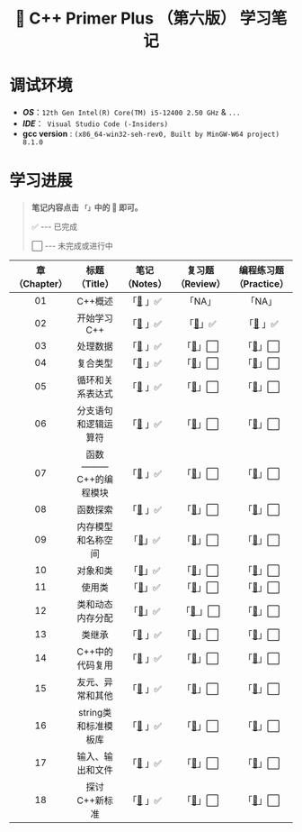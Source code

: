 <h1 align="center">📔 C++ Primer Plus （第六版） 学习笔记</h1>

# 调试环境
- ***OS***：`12th Gen Intel(R) Core(TM) i5-12400 2.50 GHz` & `...`
- ***IDE***：` Visual Studio Code (-Insiders)`  
- **gcc version** :  `(x86_64-win32-seh-rev0, Built by MinGW-W64 project) 8.1.0`

# 学习进展

> **笔记内容点击 `「」`中的 📖 即可。** 
>
> ✅ --- 已完成 
>
> ⬜ --- 未完成或进行中 


|章（Chapter）|标题（Title）|笔记（Notes）|复习题（Review）|编程练习题（Practice）|
|:--:|:--:|:--:|:--:|:--:|
|01|C++概述|「[📖](./Chapter01/README.md) 」✅|「NA」|「NA」|
|02|开始学习C++|「[📖](./Chapter02/README.md) 」✅|「[📖](./Chapter02/复习题.md)」✅|「[📖](./Chapter02/Codes/) 」✅|
|03|处理数据|「[📖](./Chapter03/README.md) 」✅|「[📖]()」⬜|「[📖]()」⬜|
|04|复合类型|「[📖](./Chapter04/README.md) 」✅|「[📖]()」⬜|「[📖]()」⬜|
|05|循环和关系表达式|「[📖](./Chapter05/README.md) 」✅|「[📖]()」⬜|「[📖]()」⬜|
|06|分支语句和逻辑运算符|「[📖](./Chapter06/README.md) 」✅|「[📖]()」⬜|「[📖]()」⬜|
|07|函数 ——— C++的编程模块|「[📖](./Chapter07/README.md) 」✅|「[📖]()」⬜|「[📖]()」⬜|
|08|函数探索|「[📖](./Chapter08/README.md) 」✅|「[📖]()」⬜|「[📖]()」⬜|
|09|内存模型和名称空间|「[📖](./Chapter09/README.md)」✅|「[📖]()」⬜|「[📖]()」⬜|
|10|对象和类|「[📖](./Chapter10/README.md)」✅|「[📖]()」⬜|「[📖]()」⬜|
|11|使用类|「[📖](./Chapter11/README.md)」✅|「[📖]()」⬜|「[📖]()」⬜|
|12|类和动态内存分配|「[📖](./Chapter12/README.md)」✅|「[📖 ]()」⬜|「[📖]()」⬜|
|13|类继承|「[📖](./Chapter13/README.md) 」✅|「[📖]()」⬜|「[📖]()」⬜|
|14|C++中的代码复用|「[📖](./Chapter14/README.md) 」✅|「[📖]()」⬜|「[📖]()」⬜|
|15|友元、异常和其他|「[📖](./Chapter15/README.md) 」✅|「[📖]()」⬜|「[📖]()」⬜|
|16|string类和标准模板库|「[📖](./Chapter16/README.md) 」✅|「[📖]()」⬜|「[📖]()」⬜|
|17|输入、输出和文件|「[📖](./Chapter17/README.md) 」✅|「[📖]()」⬜|「[📖]()」⬜|
|18|探讨C++新标准|「[📖](./Chapter18/README.md) 」✅|「[📖]()」⬜|「[📖]()」⬜|

